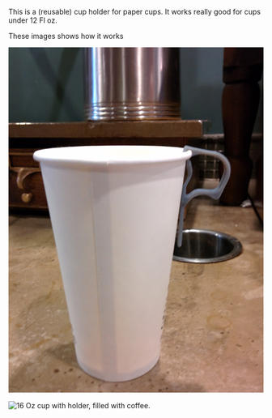 This is a (reusable) cup holder for paper cups. It works really good for cups under 12 Fl oz.

These images shows how it works

![16 Oz cup with holder.](./img/cup_with_cup_holder.jpg)

![16 Oz cup with holder, filled with coffee.](.img/cup_holder_and_coffee.jpg)